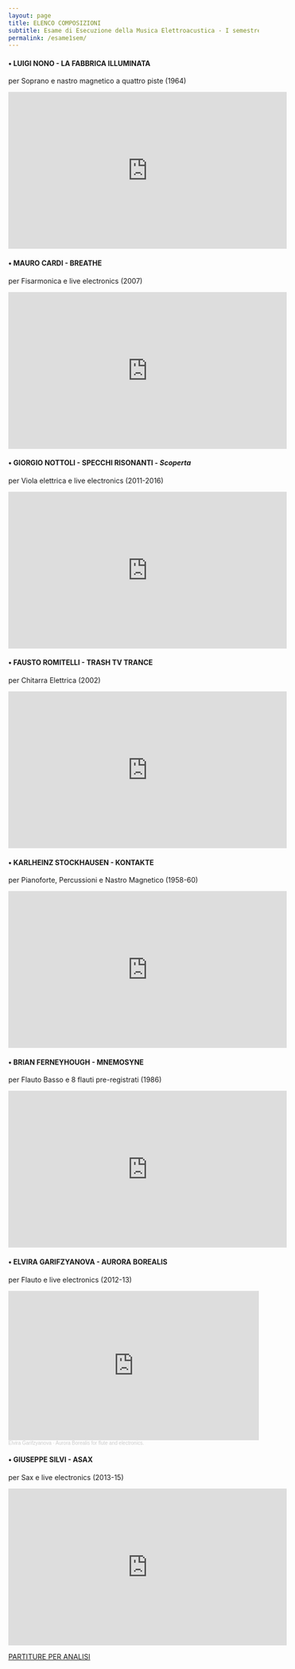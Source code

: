 ```yaml
---
layout: page
title: ELENCO COMPOSIZIONI
subtitle: Esame di Esecuzione della Musica Elettroacustica - I semestre (Analisi)
permalink: /esame1sem/
---
```




#### • LUIGI NONO - LA FABBRICA ILLUMINATA

per Soprano e nastro magnetico a quattro piste (1964)

<iframe width="560" height="315" src="https://www.youtube.com/embed/yzcAzCEtAbs" frameborder="0" allow="accelerometer; autoplay; encrypted-media; gyroscope; picture-in-picture" allowfullscreen></iframe>


#### • MAURO CARDI - BREATHE

per Fisarmonica e live electronics  (2007)

<iframe width="560" height="315" src="https://www.youtube.com/embed/PyZpXSdf1yg" frameborder="0" allow="accelerometer; autoplay; encrypted-media; gyroscope; picture-in-picture" allowfullscreen></iframe>



#### • GIORGIO NOTTOLI - SPECCHI RISONANTI - *Scoperta*

per Viola elettrica e live electronics  (2011-2016)

<iframe width="560" height="315" src="https://www.youtube.com/embed/PxbIe0FoSDU" frameborder="0" allow="accelerometer; autoplay; encrypted-media; gyroscope; picture-in-picture" allowfullscreen></iframe>


#### • FAUSTO ROMITELLI - TRASH TV TRANCE

per Chitarra Elettrica  (2002)

<iframe width="560" height="315" src="https://www.youtube.com/embed/VXA1XoV81QM" frameborder="0" allow="accelerometer; autoplay; encrypted-media; gyroscope; picture-in-picture" allowfullscreen></iframe>


#### • KARLHEINZ STOCKHAUSEN - KONTAKTE

per Pianoforte, Percussioni e Nastro Magnetico  (1958-60)

<iframe width="560" height="315" src="https://www.youtube.com/embed/l_UHaulsw3M" frameborder="0" allow="accelerometer; autoplay; encrypted-media; gyroscope; picture-in-picture" allowfullscreen></iframe>


#### • BRIAN FERNEYHOUGH - MNEMOSYNE

per Flauto Basso e 8 flauti pre-registrati  (1986)

<iframe width="560" height="315" src="https://www.youtube.com/embed/Arq-SXjqKwM" frameborder="0" allow="accelerometer; autoplay; encrypted-media; gyroscope; picture-in-picture" allowfullscreen></iframe>



#### • ELVIRA GARIFZYANOVA - AURORA BOREALIS

per Flauto e live electronics  (2012-13)

<iframe width="100%" height="300" scrolling="no" frameborder="no" allow="autoplay" src="https://w.soundcloud.com/player/?url=https%3A//api.soundcloud.com/tracks/158291726&color=%23ff5500&auto_play=false&hide_related=false&show_comments=true&show_user=true&show_reposts=false&show_teaser=true&visual=true"></iframe><div style="font-size: 10px; color: #cccccc;line-break: anywhere;word-break: normal;overflow: hidden;white-space: nowrap;text-overflow: ellipsis; font-family: Interstate,Lucida Grande,Lucida Sans Unicode,Lucida Sans,Garuda,Verdana,Tahoma,sans-serif;font-weight: 100;"><a href="https://soundcloud.com/elvira-garifzyanova" title="Elvira Garifzyanova" target="_blank" style="color: #cccccc; text-decoration: none;">Elvira Garifzyanova</a> · <a href="https://soundcloud.com/elvira-garifzyanova/aurora-borealis-for-flute-and-live-electronics" title="Aurora Borealis  for flute and electronics." target="_blank" style="color: #cccccc; text-decoration: none;">Aurora Borealis  for flute and electronics.</a></div>



#### • GIUSEPPE SILVI - ASAX

per Sax e live electronics  (2013-15)

<iframe width="560" height="315" src="https://www.youtube.com/embed/LA9oJingdc8" frameborder="0" allow="accelerometer; autoplay; encrypted-media; gyroscope; picture-in-picture" allowfullscreen></iframe>



<a href="https://www.dropbox.com/s/2fy05ibzatb2ada/Intolleranza.pdf?dl=0" target="_blank">PARTITURE PER ANALISI</a>
